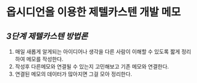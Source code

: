 # 옵시디언을 이용한 제텔카스텐 개발 메모
 ## *3단계 제텔카스텐 방법론*
 1. 매일 새롭게 알게되는 아이디어나 생각을 다른 사람이 이해할 수 있도록 짧게 정리하여 메모를 작성한다.
 2. 작성후 다른메모와 연결될 수 있는지 고민해보고 기존 메모와 연결한다.
 3. 연결된 메모의 데이터가 많아지면 그걸 모아 정리한다.
